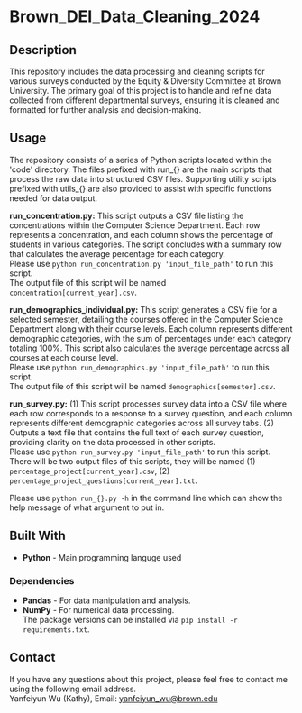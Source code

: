 # Brown_DEI_Data_Cleaning_2024

## Description
This repository includes the data processing and cleaning scripts for various surveys conducted by the Equity & Diversity Committee at Brown University. The primary goal of this project is to handle and refine data collected from different departmental surveys, ensuring it is cleaned and formatted for further analysis and decision-making.

## Usage
The repository consists of a series of Python scripts located within the 'code' directory. The files prefixed with run_{} are the main scripts that process the raw data into structured CSV files. Supporting utility scripts prefixed with utils_{} are also provided to assist with specific functions needed for data output.

__run_concentration.py:__ This script outputs a CSV file listing the concentrations within the Computer Science Department. Each row represents a concentration, and each column shows the percentage of students in various categories. The script concludes with a summary row that calculates the average percentage for each category.\
Please use `python run_concentration.py 'input_file_path'` to run this script.\
The output file of this script will be named `concentration[current_year].csv`.

__run_demographics_individual.py:__ This script generates a CSV file for a selected semester, detailing the courses offered in the Computer Science Department along with their course levels. Each column represents different demographic categories, with the sum of percentages under each category totaling 100%. This script also calculates the average percentage across all courses at each course level.\
Please use `python run_demographics.py 'input_file_path'` to run this script.\
The output file of this script will be named `demographics[semester].csv`.

__run_survey.py:__ (1) This script processes survey data into a CSV file where each row corresponds to a response to a survey question, and each column represents different demographic categories across all survey tabs. (2) Outputs a text file that contains the full text of each survey question, providing clarity on the data processed in other scripts.\
Please use `python run_survey.py 'input_file_path'` to run this script.\
There will be two output files of this scripts, they will be named (1) `percentage_project[current_year].csv`, (2) `percentage_project_questions[current_year].txt`.

Please use `python run_{}.py -h` in the command line which can show the help message of what argument to put in.

## Built With
- __Python__ - Main programming languge used

### Dependencies
- __Pandas__ - For data manipulation and analysis.
- __NumPy__ - For numerical data processing.\
The package versions can be installed via `pip install -r requirements.txt`.

## Contact
If you have any questions about this project, please feel free to contact me using the following email address.\
Yanfeiyun Wu (Kathy), Email: yanfeiyun_wu@brown.edu
